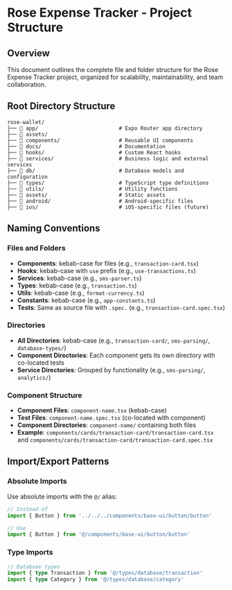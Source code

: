 # Rose Expense Tracker - Project Structure

## Overview

This document outlines the complete file and folder structure for the Rose Expense Tracker project, organized for scalability, maintainability, and team collaboration.

## Root Directory Structure

```
rose-wallet/
├── 📁 app/                          # Expo Router app directory
├── 📁 assets/                       
├── 📁 components/                   # Reusable UI components
├── 📁 docs/                         # Documentation
├── 📁 hooks/                        # Custom React hooks
├── 📁 services/                     # Business logic and external services
├── 📁 db/                           # Database models and configuration
├── 📁 types/                        # TypeScript type definitions
├── 📁 utils/                        # Utility functions
├── 📁 assets/                       # Static assets
├── 📁 android/                      # Android-specific files
├── 📁 ios/                          # iOS-specific files (future)
```

## Naming Conventions

### Files and Folders

- **Components**: kebab-case for files (e.g., `transaction-card.tsx`)
- **Hooks**: kebab-case with `use` prefix (e.g., `use-transactions.ts`)
- **Services**: kebab-case (e.g., `sms-parser.ts`)
- **Types**: kebab-case (e.g., `transaction.ts`)
- **Utils**: kebab-case (e.g., `format-currency.ts`)
- **Constants**: kebab-case (e.g., `app-constants.ts`)
- **Tests**: Same as source file with `.spec.` (e.g., `transaction-card.spec.tsx`)

### Directories

- **All Directories**: kebab-case (e.g., `transaction-card/`, `sms-parsing/`, `database-types/`)
- **Component Directories**: Each component gets its own directory with co-located tests
- **Service Directories**: Grouped by functionality (e.g., `sms-parsing/`, `analytics/`)

### Component Structure

- **Component Files**: `component-name.tsx` (kebab-case)
- **Test Files**: `component-name.spec.tsx` (co-located with component)
- **Component Directories**: `component-name/` containing both files
- **Example**: `components/cards/transaction-card/transaction-card.tsx` and `components/cards/transaction-card/transaction-card.spec.tsx`

## Import/Export Patterns

### Absolute Imports

Use absolute imports with the `@/` alias:

```typescript
// Instead of
import { Button } from '../../../components/base-ui/button/button'

// Use
import { Button } from '@/components/base-ui/button/button'
```

### Type Imports

```typescript
// Database types
import { type Transaction } from '@/types/database/transaction'
import { type Category } from '@/types/database/category'
```
